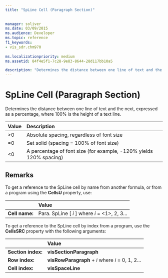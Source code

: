 ```yaml
---
title: "SpLine Cell (Paragraph Section)"
 
 
manager: soliver
ms.date: 03/09/2015
ms.audience: Developer
ms.topic: reference
f1_keywords:
- vis_sdr.chm970
 
ms.localizationpriority: medium
ms.assetid: 84f4e5f1-7c28-9e83-8644-28d117bb10a5

description: "Determines the distance between one line of text and the next, expressed as a percentage, where 100% is the height of a text line."
---
```


# SpLine Cell (Paragraph Section)

Determines the distance between one line of text and the next, expressed as a percentage, where 100% is the height of a text line.
  
|**Value**|**Description**|
|:-----|:-----|
| \>0  <br/> | Absolute spacing, regardless of font size  <br/> |
| =0  <br/> | Set solid (spacing = 100% of font size)  <br/> |
| \<0  <br/> | A percentage of font size (for example, -120% yields 120% spacing)  <br/> |
   
## Remarks

To get a reference to the SpLine cell by name from another formula, or from a program using the **CellsU** property, use: 
  
||Value |
|:-----|:-----|
| **Cell name:**  <br/> | Para. SpLine [  *i*  ]            where  *i*  = <1>, 2, 3... |
   
To get a reference to the SpLine cell by index from a program, use the **CellsSRC** property with the following arguments: 
  
||Value |
|:-----|:-----|
| **Section index:**  <br/> |**visSectionParagraph** <br/> |
| **Row index:**  <br/> |**visRowParagraph** +  *i*            where  *i*  = 0, 1, 2... |
| **Cell index:**  <br/> |**visSpaceLine** <br/> |
   

